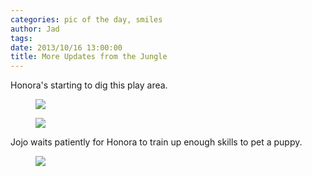 ```yaml
---
categories: pic of the day, smiles
author: Jad
tags: 
date: 2013/10/16 13:00:00
title: More Updates from the Jungle
---
```

Honora's starting to dig this play area.  

<figure>
<img src="/img/2013/10/16/img_4623_medium.jpg" />
<figcaption></figcaption>
</figure>

<figure>
<img src="/img/2013/10/16/img_4625_medium.jpg" />
<figcaption></figcaption>
</figure>

Jojo waits patiently for Honora to train up enough skills to pet a puppy.

<figure>
<img src="/img/2013/10/16/img_4668_medium.jpg" />
<figcaption></figcaption>
</figure>
